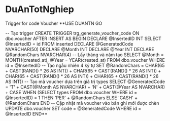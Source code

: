 # DuAnTotNghiep

Trigger for code Voucher
**USE DUANTN
GO

-- Tạo trigger
CREATE TRIGGER trg_generate_voucher_code
ON dbo.voucher
AFTER INSERT
AS
BEGIN
    DECLARE @InsertedID INT
    SELECT @InsertedID = id FROM inserted
    DECLARE @GeneratedCode NVARCHAR(50)
    DECLARE @Month INT
    DECLARE @Year INT
    DECLARE @RandomChars NVARCHAR(4)
    -- Lấy tháng và năm tạo
    SELECT @Month = MONTH(created_at), @Year = YEAR(created_at) FROM dbo.voucher WHERE id = @InsertedID
    -- Tạo ngẫu nhiên 4 ký tự
    SET @RandomChars = CHAR(65 + CAST(RAND() * 26 AS INT)) +
                       CHAR(65 + CAST(RAND() * 26 AS INT)) +
                       CHAR(65 + CAST(RAND() * 26 AS INT)) +
                       CHAR(65 + CAST(RAND() * 26 AS INT))
    -- Tạo mã voucher dựa trên giá trị types
    SELECT @GeneratedCode = 'T' + CAST(@Month AS NVARCHAR) + 'N' + CAST(@Year AS NVARCHAR) +
        CASE 
            WHEN (SELECT types FROM dbo.voucher WHERE id = @InsertedID) = 1 THEN 'PER' + @RandomChars
            ELSE 'CASH' + @RandomChars
        END
    -- Cập nhật mã voucher vào bản ghi mới được chèn
    UPDATE dbo.voucher
    SET code = @GeneratedCode
    WHERE id = @InsertedID
END**

